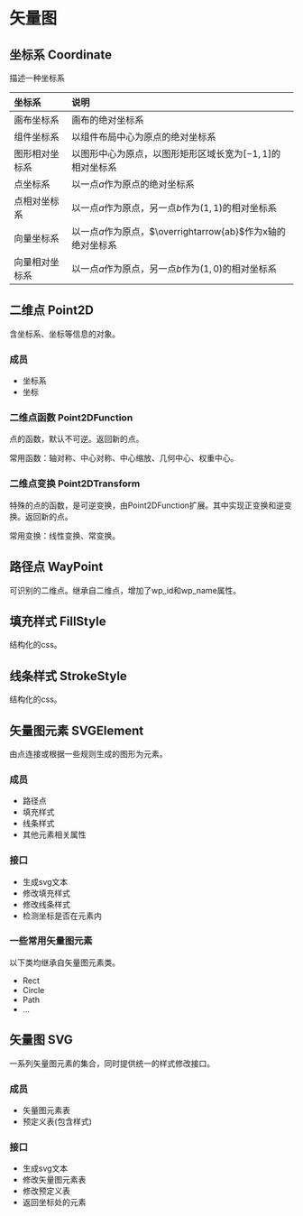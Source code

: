 # 矢量图

## 坐标系 Coordinate

描述一种坐标系

|坐标系|说明|
|:-|:-|
|画布坐标系|画布的绝对坐标系|
|组件坐标系|以组件布局中心为原点的绝对坐标系|
|图形相对坐标系|以图形中心为原点，以图形矩形区域长宽为$[-1,1]$的相对坐标系|
|点坐标系|以一点$a$作为原点的绝对坐标系|
|点相对坐标系|以一点$a$作为原点，另一点$b$作为$(1,1)$的相对坐标系|
|向量坐标系|以一点$a$作为原点，$\overrightarrow{ab}$作为x轴的绝对坐标系|
|向量相对坐标系|以一点$a$作为原点，另一点$b$作为$(1,0)$的相对坐标系|

## 二维点 Point2D

含坐标系、坐标等信息的对象。

### 成员

- 坐标系
- 坐标

### 二维点函数 Point2DFunction

点的函数，默认不可逆。返回新的点。

常用函数：轴对称、中心对称、中心缩放、几何中心、权重中心。

### 二维点变换 Point2DTransform

特殊的点的函数，是可逆变换，由Point2DFunction扩展。其中实现正变换和逆变换。返回新的点。

常用变换：线性变换、常变换。

## 路径点 WayPoint

可识别的二维点。继承自二维点，增加了wp_id和wp_name属性。

## 填充样式 FillStyle

结构化的css。

## 线条样式 StrokeStyle

结构化的css。

## 矢量图元素 SVGElement

由点连接或根据一些规则生成的图形为元素。

### 成员

- 路径点
- 填充样式
- 线条样式
- 其他元素相关属性

### 接口

- 生成svg文本
- 修改填充样式
- 修改线条样式
- 检测坐标是否在元素内

### 一些常用矢量图元素

以下类均继承自矢量图元素类。

- Rect
- Circle
- Path
- ...

## 矢量图 SVG

一系列矢量图元素的集合，同时提供统一的样式修改接口。

### 成员

- 矢量图元素表
- 预定义表(包含样式)

### 接口

- 生成svg文本
- 修改矢量图元素表
- 修改预定义表
- 返回坐标处的元素